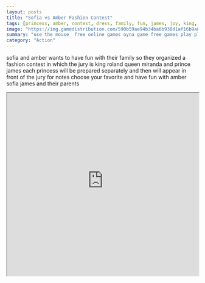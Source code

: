 ```yaml
---
layout: posts
title: "Sofia vs Amber Fashion Contest"
tags: [princess, amber, contest, dress, family, fun, james, joy, king, prince, queen, sofia, roland, miranda, free, online, games, oyna, game, free, games, play, play, games]
image: "https://img.gamedistribution.com/590b59ae94b34ba6b938d1af16b9a894.jpg"
summary: "use the mouse  free online games oyna game free games play play games"
category: "Action"
---
```


sofia and amber wants to have fun with their family so they organized a fashion contest in which the jury is king roland queen miranda and prince james each princess will be prepared separately and then will appear in front of the jury for notes choose your favorite and have fun with amber sofia james and their parents

<iframe width="100%" height="480px;" src="https://html5.gamedistribution.com/590b59ae94b34ba6b938d1af16b9a894/"></iframe>